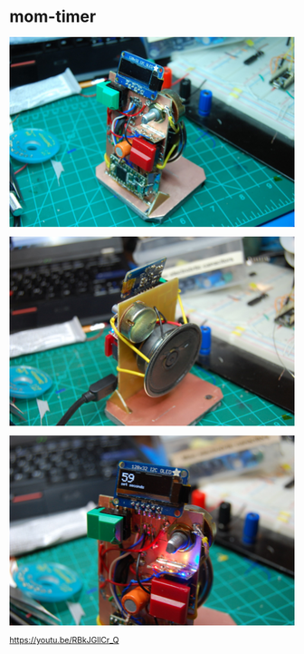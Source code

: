 # mom-timer

![mom-timer-front](img/finished-front.JPG)

![mom-timer-back](img/finished-back.JPG)

![mom-timer-disp](img/display-on.JPG)

https://youtu.be/RBkJGllCr_Q
